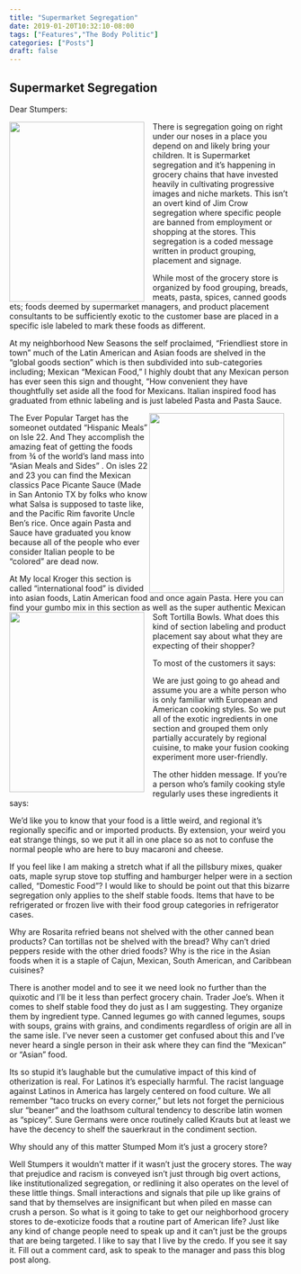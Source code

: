 ```yaml
---
title: "Supermarket Segregation"
date: 2019-01-20T10:32:10-08:00
tags: ["Features","The Body Politic"]
categories: ["Posts"]
draft: false
---
```


## Supermarket Segregation

Dear Stumpers:

<img src = "../../../../images/kroger_dir.jpg" style="width:240px;height:320px;float:left;margin-top:0px;margin-bottom:0px; margin-right: 15px;">

There is segregation going on right under our noses in a place you depend on and likely bring your children. It is Supermarket segregation and it’s happening in grocery chains that have invested heavily in cultivating progressive images and niche markets. This isn’t an overt kind of Jim Crow segregation where specific people are banned from employment or shopping at the stores. This segregation is a coded message written in product grouping, placement and signage. 

While most of the grocery store is organized by food grouping, breads, meats, pasta, spices, canned goods ets; foods deemed by supermarket managers, and product placement consultants to be sufficiently exotic to the customer base are placed in a specific isle labeled to mark these foods as different.

At my neighborhood New Seasons the self proclaimed, “Friendliest store in town” much of the Latin American and Asian foods are shelved in the “global goods section” which is then subdivided into sub-categories including; Mexican “Mexican Food,” I highly doubt that any Mexican person has ever seen this sign and thought, “How convenient they have thoughtfully set aside all the food for Mexicans. Italian inspired food has graduated from ethnic labeling and is just labeled Pasta and Pasta Sauce.

<img src = "../../../../images/pace.jpg" style="width:240px;height:320px;float:right;margin-top:0px;margin-bottom:0px; margin-right: 15px;">
The Ever Popular Target has the someonet outdated “Hispanic Meals” on Isle 22. And They accomplish the amazing feat of getting the foods from ¾ of the world’s land mass into “Asian Meals and Sides” . On isles 22 and 23 you can find the Mexican classics Pace Picante Sauce (Made in San Antonio TX by folks who know what Salsa is supposed to taste like, and the Pacific Rim favorite Uncle Ben’s rice. Once again Pasta and Sauce have graduated you know because all of the people who ever consider Italian people to be “colored” are dead now. 

At My local Kroger this section is called “international food” is divided into asian foods, Latin American food and once again Pasta. Here you can find your gumbo mix in this section as well as the super authentic Mexican Soft Tortilla Bowls. 
<img src = "../../../../images/wrong_item.jpg" style="width:240px;height:320px;float:left;margin-top:0px;margin-bottom:0px; margin-right: 15px;">
What does this kind of section labeling and product placement say about what they are expecting of their shopper? 

To most of the customers it says:

We are just going to go ahead and assume you are a white person who is only familiar with European and American cooking styles. So we put all of the exotic ingredients in one section and grouped them only partially accurately  by regional cuisine, to make your fusion cooking experiment more user-friendly. 

The other hidden message.
If you’re a person who’s family cooking style regularly uses these ingredients it says:

We’d like you to know that your food is a little weird, and regional it’s regionally specific and or imported products. By extension, your weird you eat strange things, so we put it all in one place so as not to confuse the normal people who are here to buy macaroni and cheese. 

If you feel like I am making a stretch what if all the pillsbury mixes, quaker oats, maple syrup stove top stuffing and hamburger helper were in a section called, “Domestic Food”? I would like to should be point out that this bizarre segregation only applies to the shelf stable foods. Items that have to be refrigerated or frozen live with their food group categories in refrigerator cases. 

Why are Rosarita refried beans not shelved with the other canned bean products? Can tortillas not be shelved with the bread? Why can’t dried peppers reside with the other dried foods? Why is the rice in the Asian foods when it is a staple of Cajun, Mexican, South American, and Caribbean cuisines? 

There is another model and to see it we need look no further than the quixotic and I’ll be it less than perfect grocery chain. Trader Joe’s. When it comes to shelf stable food they do just as I am suggesting. They organize them by ingredient type. Canned legumes go with canned legumes, soups with soups, grains with grains, and condiments regardless of origin are all in the same isle. I’ve never seen a customer get confused about this and I’ve never heard a single person in their ask where they can find the “Mexican” or “Asian” food. 

Its so stupid it’s laughable but the cumulative impact of this kind of otherization is real. For Latinos it’s especially harmful. The racist language against Latinos in America has largely centered on food culture. We all remember “taco trucks on every corner,” but lets not forget the pernicious slur “beaner” and the loathsom cultural tendency to describe latin women as “spicey”. Sure Germans were once routinely called Krauts but at least we have the decency to shelf the sauerkraut in the condiment section. 

Why should any of this matter Stumped Mom it’s just a grocery store?

Well Stumpers it wouldn’t matter if it wasn’t just the grocery stores. The way that prejudice and racism is conveyed isn’t just through big overt actions, like institutionalized segregation, or redlining it also operates on the level of these little things. Small interactions and signals that pile up like grains of sand that by themselves are insignificant but when piled en masse can crush a person. So what is it going to take to get our neighborhood grocery stores to de-exoticize foods that a routine part of American life? Just like any kind of change people need to speak up and it can’t just be the groups that are being targeted.  I like to say that I live by the credo. If you see it say it. Fill out a comment card, ask to speak to the manager and pass this blog post along. 

